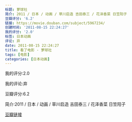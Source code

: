 ```yaml
---
标题: 萝球社
简介: 2011 / 日本 / 动画 / 草川启造 吉田泰三 / 花泽香菜 日笠阳子
豆瓣评分: '6.2'
链接: https://movie.douban.com/subject/5967234/
创建时间: '2011-08-15 22:24:27'
我的评分: '2.0'
标签: 日本动画
评论: 弃
date: 2011-08-15 22:24:27
title: 看了电影 - 萝球社
tags: [电影]
categories: [日本动画]
---
```


我的评分:2.0

我的评论:弃

豆瓣评分:6.2

简介:2011 / 日本 / 动画 / 草川启造 吉田泰三 / 花泽香菜 日笠阳子

[豆瓣链接](https://movie.douban.com/subject/5967234/)

